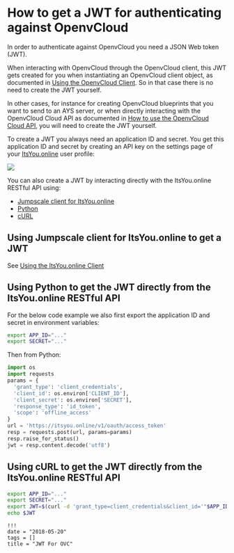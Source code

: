 # How to get a JWT for authenticating against OpenvCloud

In order to authenticate against OpenvCloud you need a JSON Web token (JWT).

When interacting with OpenvCloud through the OpenvCloud client, this JWT gets created for you when instantiating an OpenvCloud client object, as documented in [Using the OpenvCloud Client](OVC_client.md). So in that case there is no need to create the JWT yourself.

In other cases, for instance for creating OpenvCloud blueprints that you want to send to an AYS server, or when directly interacting with the OpenvCloud Cloud API as documented in [How to use the OpenvCloud Cloud API](OVC_API.md), you will need to create the JWT yourself.

To create a JWT you always need an application ID and secret. You get this application ID and secret by creating an API key on the settings page of your [ItsYou.online](https://itsyou.online) user profile:

![](images/iyo_jwt.png)

You can also create a JWT by interacting directly with the ItsYou.online RESTful API using:

- [Jumpscale client for ItsYou.online](#jumpscale)
- [Python](#python)
- [cURL](#curl)

<a id="jumpscale"></a>
## Using Jumpscale client for ItsYou.online to get a JWT

See [Using the ItsYou.online Client](IYO_client.md)

<a id="python"></a>
## Using Python to get the JWT directly from the ItsYou.online RESTful API

For the below code example we also first export the application ID and secret in environment variables:
```bash
export APP_ID="..."
export SECRET="..."
``` 

Then from Python:
```python
import os
import requests
params = {
  'grant_type': 'client_credentials',
  'client_id': os.environ['CLIENT_ID'],
  'client_secret': os.environ['SECRET'],
  'response_type': 'id_token',
  'scope': 'offline_access'
}
url = 'https://itsyou.online/v1/oauth/access_token'
resp = requests.post(url, params=params)
resp.raise_for_status()
jwt = resp.content.decode('utf8')
```

<a id="curl"></a>
## Using cURL to get the JWT directly from the ItsYou.online RESTful API

```bash
export APP_ID="..."
export SECRET="..."
export JWT=$(curl -d 'grant_type=client_credentials&client_id='"$APP_ID"'&client_secret='"$SECRET"'&response_type=id_token' https://itsyou.online/v1/oauth/access_token)
echo $JWT
```
```
!!!
date = "2018-05-20"
tags = []
title = "JWT For OVC"
```
